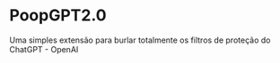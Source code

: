 # PoopGPT2.0
Uma simples extensão para burlar totalmente os filtros de proteção do ChatGPT - OpenAI
